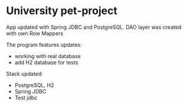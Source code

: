 # University pet-project 

App updated with Spring JDBC and PostgreSQL. DAO layer was created with own Row Mappers

The program features updates:
- working with real database
- add H2 database for tests

Stack updated:
- PostgreSQL, H2
- Spring JDBC
- Test jdbc